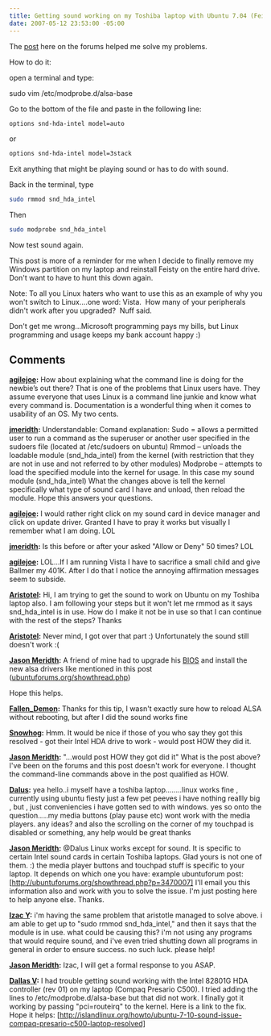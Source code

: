 ```yaml
---
title: Getting sound working on my Toshiba laptop with Ubuntu 7.04 (Feisty Fawn)
date: 2007-05-12 23:53:00 -05:00
---
```


The [post](http://ubuntuforums.org/showthread.php?t=392350&highlight=toshiba) here on the forums helped me solve my problems.

How to do it:

open a terminal and type:

sudo vim /etc/modprobe.d/alsa-base

Go to the bottom of the file and paste in the following line:

```bash
options snd-hda-intel model=auto
```

or

```bash
options snd-hda-intel model=3stack
```

Exit anything that might be playing sound or has to do with sound.  
  
Back in the terminal, type

```bash
sudo rmmod snd_hda_intel
```

Then

```bash
sudo modprobe snd_hda_intel
```

Now test sound again.

This post is more of a reminder for me when I decide to finally remove my Windows partition on my laptop and reinstall Feisty on the entire hard drive.  Don't want to have to hunt this down again.

Note: To all you Linux haters who want to use this as an example of why you won't switch to Linux....one word: Vista.  How many of your peripherals didn't work after you upgraded?  Nuff said.

Don't get me wrong...Microsoft programming pays my bills, but Linux programming and usage keeps my bank account happy :)

## Comments

**[agilejoe](#25 "2007-05-14 21:35:00"):** How about explaining what the command line is doing for the newbie’s out there? That is one of the problems that Linux users have. They assume everyone that uses Linux is a command line junkie and know what every command is. Documentation is a wonderful thing when it comes to usability of an OS. My two cents.

**[jmeridth](#26 "2007-05-15 00:32:09"):** Understandable: Comand explanation: Sudo = allows a permitted user to run a command as the superuser or another user specified in the sudoers file (located at /etc/sudoers on ubuntu) Rmmod – unloads the loadable module (snd_hda_intel) from the kernel (with restriction that they are not in use and not referred to by other modules) Modprobe – attempts to load the specified module into the kernel for usage. In this case my sound module (snd_hda_intel) What the changes above is tell the kernel specifically what type of sound card I have and unload, then reload the module. Hope this answers your questions.

**[agilejoe](#27 "2007-05-15 01:08:15"):** I would rather right click on my sound card in device manager and click on update driver. Granted I have to pray it works but visually I remember what I am doing. LOL

**[jmeridth](#28 "2007-05-15 09:06:47"):** Is this before or after your asked "Allow or Deny" 50 times? LOL

**[agilejoe](#29 "2007-05-15 15:25:32"):** LOL...If I am running Vista I have to sacrifice a small child and give Ballmer my 401K. After I do that I notice the annoying affirmation messages seem to subside.

**[Aristotel](#30 "2007-05-20 05:55:34"):** Hi, I am trying to get the sound to work on Ubuntu on my Toshiba laptop also. I am following your steps but it won't let me rmmod as it says snd_hda_intel is in use. How do I make it not be in use so that I can continue with the rest of the steps? Thanks

**[Aristotel](#31 "2007-05-20 06:43:30"):** Never mind, I got over that part :) Unfortunately the sound still doesn't work :(

**[Jason Meridth](#32 "2007-05-20 08:59:15"):** A friend of mine had to upgrade his [BIOS](http://www.csd.toshiba.com/cgi-bin/tais/su/su_sc_modItemList.jsp?moid=1484716&rpn=PSPA0U&ct=DL&BV_SessionID=@@@@1392189391.1179664651@@@@&BV_EngineID=cccfaddkmjgmmdicgfkceghdgngdgmn.0) and install the new alsa drivers like mentioned in this post ([ubuntuforums.org/showthread.php](http://ubuntuforums.org/showthread.php?t=349491))

Hope this helps.

**[Fallen_Demon](#33 "2007-06-10 06:33:50"):** Thanks for this tip, I wasn't exactly sure how to reload ALSA without rebooting, but after I did the sound works fine

**[Snowhog](#34 "2007-06-11 21:29:59"):** Hmm. It would be nice if those of you who say they got this resolved - got their Intel HDA drive to work - would post HOW they did it.

**[Jason Meridth](#35 "2007-06-12 08:16:06"):** "...would post HOW they got did it" What is the post above? I've been on the forums and this post doesn't work for everyone. I thought the command-line commands above in the post qualified as HOW.

**[Dalus](#36 "2007-10-04 20:50:41"):** yea hello..i myself have a toshiba laptop........linux works fine , currently using ubuntu fiesty just a few pet peeves i have nothing reallly big , but , just conveniencies i have gotten sed to with windows. yes so onto the question.....my media buttons (play pause etc) wont work with the media players. any ideas? and also the scrolling on the corner of my touchpad is disabled or something, any help would be great thanks

**[Jason Meridth](#37 "2007-10-04 20:59:01"):** @Dalus Linux works except for sound. It is specific to certain Intel sound cards in certain Toshiba laptops. Glad yours is not one of them. :) the media player buttons and touchpad stuff is specific to your laptop. It depends on which one you have: example ubuntuforum post: [http://ubuntuforums.org/showthread.php?p=3470007] I'll email you this information also and work with you to solve the issue. I'm just posting here to help anyone else. Thanks.

**[Izac Y](#38 "2007-10-10 03:56:27"):** i'm having the same problem that aristotle managed to solve above. i am able to get up to "sudo rmmod snd_hda_intel," and then it says that the module is in use. what could be causing this? i'm not using any programs that would require sound, and i've even tried shutting down all programs in general in order to ensure success. no such luck. please help!

**[Jason Meridth](#39 "2007-10-10 10:34:27"):** Izac, I will get a formal response to you ASAP.

**[Dallas V](#40 "2007-11-03 19:48:46"):** I had trouble getting sound working with the Intel 82801G HDA controller (rev 01) on my laptop (Compaq Presario C500). I tried adding the lines to /etc/modprobe.d/alsa-base but that did not work. I finally got it working by passing "pci=routeirq" to the kernel. Here is a link to the fix. Hope it helps: [http://islandlinux.org/howto/ubuntu-7-10-sound-issue-compaq-presario-c500-laptop-resolved]
